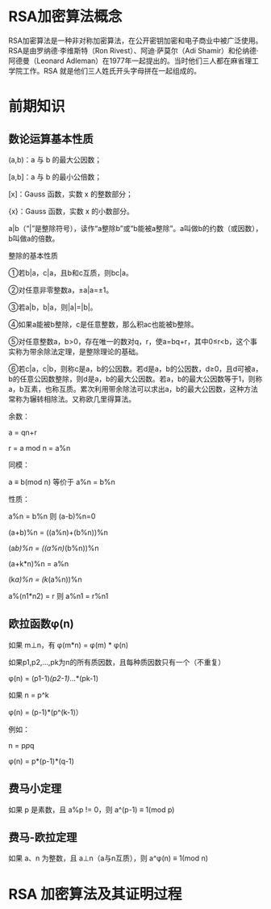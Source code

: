# RSA加密算法概念

RSA加密算法是一种非对称加密算法，在公开密钥加密和电子商业中被广泛使用。RSA是由罗纳德·李维斯特（Ron Rivest）、阿迪·萨莫尔（Adi Shamir）和伦纳德·阿德曼（Leonard Adleman）在1977年一起提出的。当时他们三人都在麻省理工学院工作。RSA 就是他们三人姓氏开头字母拼在一起组成的。

# 前期知识

## 数论运算基本性质

(a,b)：a 与 b 的最大公因数；

[a,b]：a 与 b 的最小公倍数；

[x]：Gauss 函数，实数 x 的整数部分；

{x}：Gauss 函数，实数 x 的小数部分。

a|b（“|”是整除符号），读作“a整除b”或“b能被a整除”。a叫做b的约数（或因数），b叫做a的倍数。

整除的基本性质

①若b|a，c|a，且b和c互质，则bc|a。

②对任意非零整数a，±a|a=±1。

③若a|b，b|a，则|a|=|b|。

④如果a能被b整除，c是任意整数，那么积ac也能被b整除。

⑤对任意整数a，b>0，存在唯一的数对q，r，使a=bq+r，其中0≤r<b，这个事实称为带余除法定理，是整除理论的基础。

⑥若c|a，c|b，则称c是a，b的公因数。若d是a，b的公因数，d≥0，且d可被a，b的任意公因数整除，则d是a，b的最大公因数。若a，b的最大公因数等于1，则称a，b互素，也称互质。累次利用带余除法可以求出a，b的最大公因数，这种方法常称为辗转相除法。又称欧几里得算法。

 

余数：

a = qn+r

r = a mod n = a%n

同模：

a ≡ b(mod n) 等价于 a%n = b%n

性质：

a%n = b%n 则 (a-b)%n=0

(a+b)%n = ((a%n)+(b%n))%n

(a*b)%n = ((a%n)*(b%n))%n

(a+k*n)%n = a%n

(k*a)%n = (k*(a%n))%n

a%(n1*n2) = r 则 a%n1 = r%n1

## 欧拉函数φ(n)

如果 m⊥n，有 φ(m*n) = φ(m) * φ(n)

如果p1,p2,…,pk为n的所有质因数，且每种质因数只有一个（不重复）

φ(n) = (p1-1)*(p2-1)*…*(pk-1)

如果 n = p^k

φ(n) = (p-1)*(p^(k-1)）

例如：

n = p*p*q

φ(n) = p*(p-1)*(q-1)

## 费马小定理

如果 p 是素数，且 a%p != 0，则 a^(p-1) ≡ 1(mod p)

## 费马-欧拉定理

如果 a、n 为整数，且 a⊥n（a与n互质），则 a^φ(n) ≡ 1(mod n)

# RSA 加密算法及其证明过程